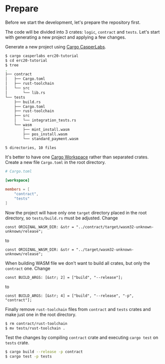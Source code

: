 # Prepare

Before we start the development, let's prepare the repository first.

The code will be divided into 3 crates: `logic`, `contract` and `tests`. Let's start with generating a new project and applying a few changes.

Generate a new project using [Cargo CasperLabs](../setup-of-rust-contract-sdk#cargo-casperlabs).
```bash
$ cargo casperlabs erc20-tutorial
$ cd erc20-tutorial
$ tree
.
├── contract
│   ├── Cargo.toml
│   ├── rust-toolchain
│   └── src
│       └── lib.rs
└── tests
    ├── build.rs
    ├── Cargo.toml
    ├── rust-toolchain
    ├── src
    │   └── integration_tests.rs
    └── wasm
        ├── mint_install.wasm
        ├── pos_install.wasm
        └── standard_payment.wasm

5 directories, 10 files
```

It's better to have one [Cargo Workspace](https://doc.rust-lang.org/book/ch14-03-cargo-workspaces.html) rather than separated crates. Create a new file `Cargo.toml` in the root directory.
```toml
# Cargo.toml

[workspace]

members = [
    "contract",
    "tests"
]
```


Now the project will have only one `target` directory placed in the root directory, so `tests/build.rs` must be adjusted. Change
```
const ORIGINAL_WASM_DIR: &str = "../contract/target/wasm32-unknown-unknown/release";
```
to
```
const ORIGINAL_WASM_DIR: &str = "../target/wasm32-unknown-unknown/release";
```

When building WASM file we don't want to build all crates, but only the `contract` one. Change
```
const BUILD_ARGS: [&str; 2] = ["build", "--release"];
```
to
```
const BUILD_ARGS: [&str; 4] = ["build", "--release", "-p", "contract"];
```

Finally remove `rust-toolchain` files from `contract` and `tests` crates and make just one in the root directory.
```bash
$ rm contract/rust-toolchain
$ mv tests/rust-toolchain .
```

Test the changes by compiling `contract` crate and executing `cargo test` on `tests` crate.

```bash
$ cargo build --release -p contract 
$ cargo test -p tests
```
